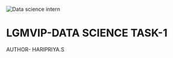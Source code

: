 ![Data science intern](https://user-images.githubusercontent.com/86311422/128681281-ec6e3460-6d02-45b2-b256-1e6c4332d0b0.png)

# LGMVIP-DATA SCIENCE TASK-1
AUTHOR- HARIPRIYA.S

